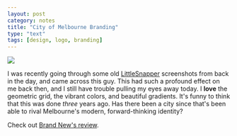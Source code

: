 ```yaml
---
layout: post
category: notes
title: "City of Melbourne Branding"
type: "text"
tags: [design, logo, branding]
---
```

[![](https://gimmebar-assets.s3.amazonaws.com/50d31fe6bf251.jpg)](http://www.underconsideration.com/brandnew/archives/pieces_of_melbourne.php)

I was recently going through some old [LittleSnapper](http://www.realmacsoftware.com/littlesnapper/) screenshots from back in the day, and came across this guy. This had such a profound effect on me back then, and I still have trouble pulling my eyes away today. I **love** the geometric grid, the vibrant colors, and beautiful gradients. It's funny to think that this was done *three* years ago. Has there been a city since that's been able to rival Melbourne's modern, forward-thinking identity?

Check out [Brand New's review](http://www.underconsideration.com/brandnew/archives/pieces_of_melbourne.php).